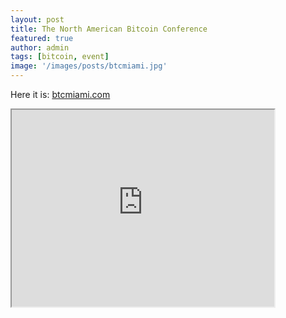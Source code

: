 ```yaml
---
layout: post
title: The North American Bitcoin Conference
featured: true
author: admin
tags: [bitcoin, event]
image: '/images/posts/btcmiami.jpg'
---
```


Here it is: [btcmiami.com](https://btcmiami.com/)
<br>
<iframe width="420" height="315"
src="https://www.youtube.com/embed/S9YPiKrsaHU">
</iframe>

